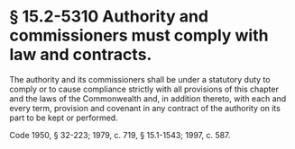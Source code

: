 # § 15.2-5310 Authority and commissioners must comply with law and contracts.

<p>The authority and its commissioners shall be under a statutory duty to comply or to cause compliance strictly with all provisions of this chapter and the laws of the Commonwealth and, in addition thereto, with each and every term, provision and covenant in any contract of the authority on its part to be kept or performed.</p><p>Code 1950, § 32-223; 1979, c. 719, § 15.1-1543; 1997, c. 587.</p>